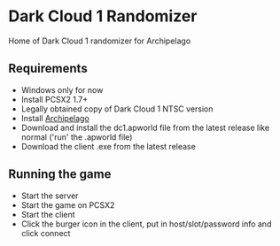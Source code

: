 # Dark Cloud 1 Randomizer

Home of Dark Cloud 1 randomizer for Archipelago

## Requirements
- Windows only for now
- Install PCSX2 1.7+
- Legally obtained copy of Dark Cloud 1 NTSC version
- Install [Archipelago](https://archipelago.gg/tutorial/Archipelago/setup_en)
- Download and install the dc1.apworld file from the latest release like normal ('run' the .apworld file)
- Download the client .exe from the latest release

## Running the game
- Start the server
- Start the game on PCSX2
- Start the client
- Click the burger icon in the client, put in host/slot/password info and click connect
